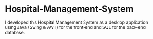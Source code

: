 # Hospital-Management-System
I developed this Hospital Management System as a desktop application using Java (Swing &amp; AWT) for the front-end and SQL for the back-end database. 
